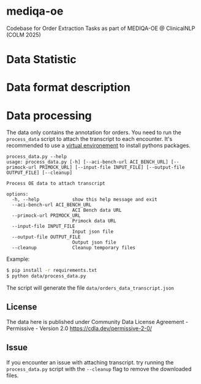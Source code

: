 # mediqa-oe
Codebase for Order Extraction Tasks as part of MEDIQA-OE @ ClinicalNLP (COLM 2025)


# Data Statistic

# Data format description

# Data processing

The data only contains the annotation for orders. You need to run the `process_data` script to attach the transcript to each encounter.
It's recommended to use a [virtual environement](https://docs.python.org/3/library/venv.html) to install pythons packages. 

```
process_data.py --help
usage: process_data.py [-h] [--aci-bench-url ACI_BENCH_URL] [--primock-url PRIMOCK_URL] [--input-file INPUT_FILE] [--output-file OUTPUT_FILE] [--cleanup]

Process OE data to attach transcript

options:
  -h, --help            show this help message and exit
  --aci-bench-url ACI_BENCH_URL
                        ACI Bench data URL
  --primock-url PRIMOCK_URL
                        Primock data URL
  --input-file INPUT_FILE
                        Input json file
  --output-file OUTPUT_FILE
                        Output json file
  --cleanup             Cleanup temporary files
```
Example:
```bash
$ pip install -r requirements.txt
$ python data/process_data.py
```

The script will generate the file `data/orders_data_transcript.json` 

## License
The data here is published under Community Data License Agreement - Permissive - Version 2.0 https://cdla.dev/permissive-2-0/

## Issue
If you encounter an issue with attaching transcript. try running the `process_data.py` script with the `--cleanup` flag to remove the downloaded files.